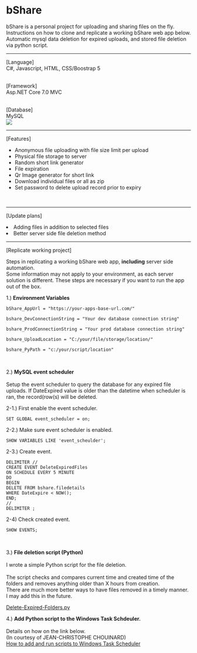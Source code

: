 # bShare

bShare is a personal project for uploading and sharing files on the fly.<br>
Instructions on how to clone and replicate a working bShare web app below.<br>
Automatic mysql data deletion for expired uploads, and stored file deletion via python script.<br>

<hr>

[Language] <br>
C#, Javascript, HTML, CSS/Boostrap 5 <br><br>

[Framework] <br> 
Asp.NET Core 7.0 MVC <br><br>

[Database] <br>
MySQL<br>
<img src="http://f.btro.jp/dev/bshare/bShare-DB-ORM.png">

<hr>

[Features]<br>
- Anonymous file uploading with file size limit per upload <br>
- Physical file storage to server <br>
- Random short link generator <br>
- File expiration <br>
- Qr Image generator for short link <br>
- Download individual files or all as zip <br>
- Set password to delete upload record prior to expiry <br>

<br>
<hr>

[Update plans]<br>
<li> Adding files in addition to selected files <br>
<li> Better server side file deletion method <br>

<hr>

[Replicate working project]<br>

Steps in replicating a working bShare web app, <b>including</b> server side automation.<br>
Some information may not apply to your environment, as each server solution is different.
These steps are necessary if you want to run the app out of the box.<br>

1.) <b>Environment Variables</b><br>
```
bShare_AppUrl = "https://your-apps-base-url.com/"

bshare_DevConnectionString = "Your dev database connection string"

bshare_ProdConnectionString = "Your prod database connection string"

bshare_UploadLocation = "C:/your/file/storage/location/"

bshare_PyPath = "c:/your/script/location"
```

<br>

2.) <b>MySQL event scheduler</b><br><br>
Setup the event scheduler to query the database for any expired file uploads.
If DateExpired value is older than the datetime when scheduler is ran, 
the record(row(s) will be deleted.
<br>

2-1.) First enable the event scheduler.<br>
```
SET GLOBAL event_scheduler = on;
```

2-2.) Make sure event scheduler is enabled.<br>
```
SHOW VARIABLES LIKE 'event_scheulder';
```

2-3.) Create event.<br>
```
DELIMITER //
CREATE EVENT DeleteExpiredFiles
ON SCHEDULE EVERY 5 MINUTE
DO
BEGIN
DELETE FROM bshare.filedetails
WHERE DateExpire < NOW();
END;
//
DELIMITER ;
```

2-4) Check created event.<br>
```
SHOW EVENTS;
```
<br>

3.) <b>File deletion script (Python)</b><br><br>
I wrote a simple Python script for the file deletion.<br><br>
The script checks and compares current time and created time of the folders and removes anything older than X hours 
from creation.<br>
There are much more better ways to have files removed in a timely manner.
I may add this in the future.<br>

<a href="https://github.com/beetron/Python/blob/main/Delete-Expired-Folders/Delete-Expired-Folders.py" target="_BLANK">
Delete-Expired-Folders.py</a>

4.) <b>Add Python script to the Windows Task Schdeuler.</b><br><br>
Details on how on the link below.<br>
(In courtesy of JEAN-CHRISTOPHE CHOUINARD)<br>
<a href="https://www.jcchouinard.com/python-automation-using-task-scheduler/" target="_BLANK">
How to add and run scripts to Windows Task Scheduler
</a><br>
